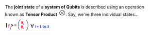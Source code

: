 The **joint state** of a **system of Qubits** is described using an operation known as **Tensor Product** ![Operator](assets/tensor-product-symbol.png). Say, we've three individual states... ![State of Qubit is 2D complex vector](assets/three-single-qubit-states-2d-complex-vector.png)